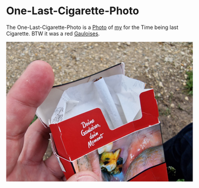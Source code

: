 # One-Last-Cigarette-Photo

The One-Last-Cigarette-Photo is a [Photo](50000001.md) of [my](0.md) for the Time being last Cigarette. BTW it was a red [Gauloises](100200001.md).

<img src="400000026.jpg" alt="One-Last-Cigarette-Photo" style="width:800px;"/>
